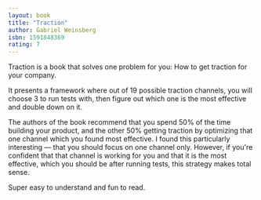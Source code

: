 ```yaml
---
layout: book
title: "Traction"
author: Gabriel Weinsberg
isbn: 1591848369
rating: 7
---
```


Traction is a book that solves one problem for you: How to get traction for your
company.

It presents a framework where out of 19 possible traction channels, you will
choose 3 to run tests with, then figure out which one is the most effective and
double down on it.

The authors of the book recommend that you spend 50% of the time building your
product, and the other 50% getting traction by optimizing that one channel which
you found most effective. I found this particularly interesting — that you
should focus on one channel only. However, if you're confident that that channel
is working for you and that it is the most effective, which you should be after
running tests, this strategy makes total sense.

Super easy to understand and fun to read.
